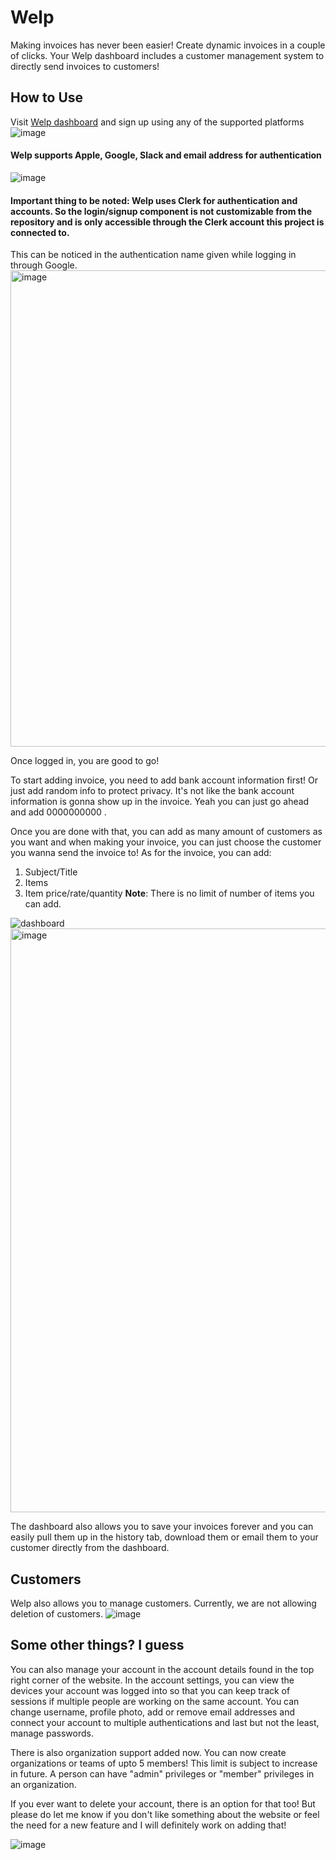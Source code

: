 # Welp
Making invoices has never been easier! Create dynamic invoices in a couple of clicks. Your Welp dashboard includes a customer management system to directly send invoices to customers!

## How to Use
Visit [Welp dashboard](https://welp.it.com) and sign up using any of the supported platforms 
![image](https://github.com/user-attachments/assets/932922e5-7c87-4688-bd9f-9ae9f7747ee7)

#### Welp supports Apple, Google, Slack and email address for authentication 
![image](https://github.com/user-attachments/assets/342babd7-6412-4cde-882e-dff7afee9d9d)


#### Important thing to be noted: Welp uses **Clerk** for authentication and accounts. So the login/signup component is not customizable from the repository and is only accessible through the Clerk account this project is connected to. 

This can be noticed in the authentication name given while logging in through Google. <img width="762" alt="image" src="https://github.com/user-attachments/assets/6947cfcc-2fed-44e9-b9e0-b465174cfa44">

Once logged in, you are good to go!

To start adding invoice, you need to add bank account information first! Or just add random info to protect privacy. It's not like the bank account information is gonna show up in the invoice. Yeah you can just go ahead and add 0000000000 .

Once you are done with that, you can add as many amount of customers as you want and when making your invoice, you can just choose the customer you wanna send the invoice to! 
As for the invoice, you can add:
1. Subject/Title
2. Items
3. Item price/rate/quantity
**Note**: There is no limit of number of items you can add.

![dashboard](https://github.com/user-attachments/assets/95b1b10b-110b-4c5d-895e-5a6d4bf645d1)
<img width="934" alt="image" src="https://github.com/user-attachments/assets/dc5cade3-09e4-4941-8a1f-c5d9b216a718">


The dashboard also allows you to save your invoices forever and you can easily pull them up in the history tab, download them or email them to your customer directly from the dashboard.


## Customers
Welp also allows you to manage customers. Currently, we are not allowing deletion of customers.
![image](https://github.com/user-attachments/assets/db6be3e8-f9dc-4894-92c0-cac52ce8291a)


## Some other things? I guess
You can also manage your account in the account details found in the top right corner of the website. In the account settings, you can view the devices your account was logged into so that you can keep track of sessions if multiple people are working on the same account. You can change username, profile photo, add or remove email addresses and connect your account to multiple authentications and last but not the least, manage passwords.

There is also organization support added now. You can now create organizations or teams of upto 5 members! This limit is subject to increase in future. A person can have "admin" privileges or "member" privileges in an organization.

If you ever want to delete your account, there is an option for that too! But please do let me know if you don't like something about the website or feel the need for a new feature and I will definitely work on adding that! 

![image](https://github.com/user-attachments/assets/f7b9947e-fb5f-4368-a14f-d83bb8996a62)



